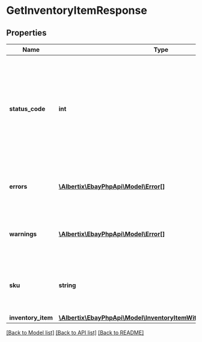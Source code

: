 # GetInventoryItemResponse

## Properties
Name | Type | Description | Notes
------------ | ------------- | ------------- | -------------
**status_code** | **int** | The HTTP status code returned in this field indicates the success or failure of retrieving the inventory item record for the inventory item specified in the &lt;strong&gt;sku&lt;/strong&gt; field. See the &lt;strong&gt;HTTP status codes&lt;/strong&gt; table to see which each status code indicates. | [optional] 
**errors** | [**\Albertix\EbayPhpApi\Model\Error[]**](Error.md) | This container will be returned if there were one or more errors associated with retrieving the inventory item record. | [optional] 
**warnings** | [**\Albertix\EbayPhpApi\Model\Error[]**](Error.md) | This container will be returned if there were one or more warnings associated with retrieving the inventory item record. | [optional] 
**sku** | **string** | The seller-defined Stock-Keeping Unit (SKU) of the inventory item. The seller should have a unique SKU value for every product that they sell. | [optional] 
**inventory_item** | [**\Albertix\EbayPhpApi\Model\InventoryItemWithSkuLocaleGroupKeys**](InventoryItemWithSkuLocaleGroupKeys.md) |  | [optional] 

[[Back to Model list]](../README.md#documentation-for-models) [[Back to API list]](../README.md#documentation-for-api-endpoints) [[Back to README]](../README.md)


